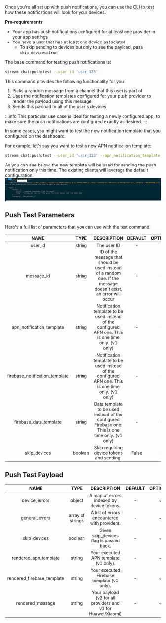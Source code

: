Once you're all set up with push notifications, you can use the [CLI](https://getstream.io/chat/docs/cli/) to test how these notifications will look for your devices.

**Pre-requirements:**

- Your app has push notifications configured for at least one provider in your app settings
- You have a user that has at least one device associated
  - To skip sending to devices but only to see the payload, pass `skip_devices=true`

The base command for testing push notifications is:

```bash
stream chat:push:test --user_id 'user_123'
```

This command provides the following functionality for you:

1. Picks a random message from a channel that this user is part of
2. Uses the notification templates configured for your push provider to render the payload using this message
3. Sends this payload to all of the user's devices

:::info
This particular use case is ideal for testing a newly configured app, to make sure the push notifications are configured exactly as desired.
:::

In some cases, you might want to test the new notification template that you configured on the dashboard.

For example, let's say you want to test a new APN notification template:

```bash
stream chat:push:test --user_id 'user_123' --apn_notification_template '{"aps":{"alert":{"title":"{{ sender.name }} @ {{ channel.name }}","body":"testing out new stuff:{{ message.text }}"},"category":"NEW_MESSAGE_2"}}'
```

As you can see below, the new template will be used for sending the push notification only this time. The existing clients will leverage the default configuration.
![](./assets/push_cli_test.png)

## Push Test Parameters

Here's a full list of parameters that you can use with the test command:

|              NAME              |  TYPE   |                                                   DESCRIPTION                                                    | DEFAULT | OPTIONAL |
| :----------------------------: | :-----: | :--------------------------------------------------------------------------------------------------------------: | :-----: | :------: |
|            user_id             | string  |                                                   The user ID                                                    |    -    |          |
|           message_id           | string  | ID of the message that should be used instead of a random one. If the message doesn't exist, an error will occur |    -    |    ✓     |
|   apn_notification_template    | string  |       Notification template to be used instead of the configured APN one. This is one time only. (v1 only)       |    -    |    ✓     |
| firebase_notification_template | string  |       Notification template to be used instead of the configured APN one. This is one time only. (v1 only)       |    -    |    ✓     |
|     firebase_data_template     | string  |        Data template to be used instead of the configured Firebase one. This is one time only. (v1 only)         |    -    |    ✓     |
|          skip_devices          | boolean |                                    Skip requiring device tokens and sending.                                     |  False  |    ✓     |

## Push Test Payload

|            NAME            |       TYPE       |                         DESCRIPTION                          | DEFAULT | OPTIONAL |
| :------------------------: | :--------------: | :----------------------------------------------------------: | :-----: | :------: |
|       device_errors        |      object      |          A map of errors indexed by device tokens.           |    -    |    ✓     |
|       general_errors       | array of strings |         A list of errors encountered with providers.         |    -    |    ✓     |
|        skip_devices        |     boolean      |           Given skip_devices flag is passed back.            |    -    |    ✓     |
|   rendered_apn_template    |      string      |            Your executed APN template (v1 only).             |    -    |    ✓     |
| rendered_firebase_template |      string      |          Your executed Firebase template (v1 only).          |    -    |    ✓     |
|      rendered_message      |      string      | Your payload (v2 for all providers and v1 for Huawei/Xiaomi) |    -    |    ✓     |
